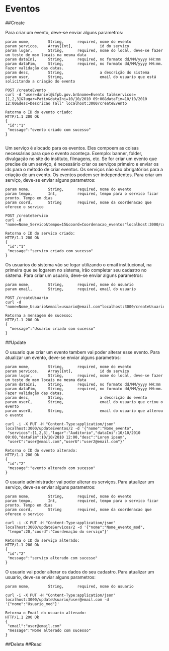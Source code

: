 # Eventos

##Create


Para criar um evento, deve-se enviar alguns parametros:

```
param nome,        String,      required, nome do evento
param servicos,    Array[Int],            id do serviço
param lugar,       String,      required, nome do local, deve-se fazer um teste de msm locais na mesma data
param dataIni,     String,      required, no formato dd/MM/yyyy HH:mm
param dataFim,     String,      required, no formato dd/MM/yyyy HH:mm. Fazer validação das datas.
param desc,        String,                a descrição do sistema
param user,        String,                email do usuario que está solicitando a criação do evento
```  
  

```
POST /createEvento
curl -d "user=daniel@ifpb.gov.br&nome=Evento tal&servicos=[1,2,3]&lugar=Patio&dataIni=10/10/2010 09:00&dataFim=10/10/2010 12:00&desc=Descricao Tall" localhost:3000/createEvento

Retorna o ID do evento criado:
HTTP/1.1 200 Ok
{
 "id":"1"
 "message":"evento criado com sucesso"
}


```

Um serviço é alocado para os eventos. Eles compoem as coisas necessárias para que o evento aconteça. Exemplo: banner, folder, divulgação no site do instituto, filmagens, etc.
Se for criar um evento que precise de um serviço, é necessário criar os serviços primeiro e enviar os ids para o método de criar eventos.
Os serviços não são obrigatórios para a criação de um evento. Os eventos podem ser independentes.
Para criar um serviço, deve-se enviar alguns parametros:

```
param nome,        String,      required, nome do evento
param tempo,       Int,         required, tempo para o servico ficar pronto. Tempo em dias
param coord,       String       required, nome da coordenacao que oferece o servico
```  
  

```
POST /createServico
curl -d "nome=Nome_Servico&tempo=15&coord=Coordenacao_eventos"localhost:3000/createServico

Retorna o ID do servico criado:
HTTP/1.1 200 Ok
{
 "id":"1"
 "message":"servico criado com sucesso"
}
```

Os usuarios do sistema vão se logar utilizando o email institucional, na primeira
que se logarem no sistema, irão completar seu cadastro no sistema. Para criar um
usuario, deve-se enviar alguns parametros:

```
param nome,        String,      required, nome do usuario
param email,       String,      required, email do usuario
```

```
POST /createUsuario
curl -d "nome=Nome_Usuario&email=usuario@email.com"localhost:3000/createUsuario

Retorna a mensagem de sucesso:
HTTP/1.1 200 Ok
{
  "message":"Usuario criado com sucesso"
}
```

##Update


O usuario que criar um evento tambem vai poder alterar esse evento. Para atualizar um
evento, deve-se enviar alguns parametros:

```
param nome,        String,      required, nome do evento
param servicos,    Array[Int],            id do serviço
param lugar,       String,      required, nome do local, deve-se fazer um teste de msm locais na mesma data
param dataIni,     String,      required, no formato dd/MM/yyyy HH:mm
param dataFim,     String,      required, no formato dd/MM/yyyy HH:mm. Fazer validação das datas.
param desc,        String,                a descrição do evento
param userC,       String,                email do usuario que criou o evento
param userU,       String,                email do usuario que alterou o evento
```  

```
curl -i -X PUT -H "Content-Type:application/json" localhost:3000/updateEventos/2 -d '{"nome":"Nome_evento",
 "servicos":[1,2,3],"lugar":"Auditorio","dataIni":10/10/2010 09:00,"dataFim":10/10/2010 12:00,"desc":"Lorem ipsum",
 "userC":"user@email.com","userU":"user2@email.com"}'

Retorna o ID do evento alterado:
HTTP/1.1 200 Ok
{
 "id":"2"
 "message":"evento alterado com sucesso"
}
```


O usuario administrador vai poder alterar os serviços. Para atualizar um
serviço, deve-se enviar alguns parametros:

```
param nome,        String,      required, nome do evento
param tempo,       Int,         required, tempo para o servico ficar pronto. Tempo em dias
param coord,       String       required, nome da coordenacao que oferece o servico
```  

```
curl -i -X PUT -H "Content-Type:application/json" localhost:3000/updateServicos/2 -d '{"nome":"Nome_evento_mod",
 "tempo":20,"coord":"Coordenação do serviço"}'

Retorna o ID do serviço alterado:
HTTP/1.1 200 Ok
{
 "id":"2"
 "message":"serviço alterado com sucesso"
}
```

O usuario vai poder alterar os dados do seu cadastro. Para atualizar um
usuario, deve-se enviar alguns parametros:

```
param nome,        String,      required, nome do usuario

```

```
curl -i -X PUT -H "Content-Type:application/json" localhost:3000/updateUsuario/user@email.com -d '{"nome":"Usuario_mod"}'

Retorna o Email do usuario alterado:
HTTP/1.1 200 Ok
{
 "email":"user@email.com"
 "message":"Nome alterado com sucesso"
}
```
##Delete
##Read
